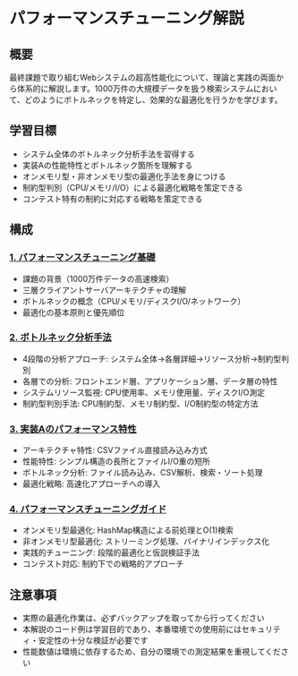 # パフォーマンスチューニング解説

## 概要

最終課題で取り組むWebシステムの超高性能化について、理論と実践の両面から体系的に解説します。1000万件の大規模データを扱う検索システムにおいて、どのようにボトルネックを特定し、効果的な最適化を行うかを学びます。

## 学習目標

- システム全体のボトルネック分析手法を習得する
- 実装Aの性能特性とボトルネック箇所を理解する
- オンメモリ型・非オンメモリ型の最適化手法を身につける
- 制約型判別（CPU/メモリ/I/O）による最適化戦略を策定できる
- コンテスト特有の制約に対応する戦略を策定できる

## 構成

### [1. パフォーマンスチューニング基礎](./01_fundamentals.md)
- 課題の背景（1000万件データの高速検索）
- 三層クライアントサーバアーキテクチャの理解
- ボトルネックの概念（CPU/メモリ/ディスクI/O/ネットワーク）
- 最適化の基本原則と優先順位

### [2. ボトルネック分析手法](./02_analysis_methods.md)
- 4段階の分析アプローチ: システム全体→各層詳細→リソース分析→制約型判別
- 各層での分析: フロントエンド層、アプリケーション層、データ層の特性
- システムリソース監視: CPU使用率、メモリ使用量、ディスクI/O測定
- 制約型判別手法: CPU制約型、メモリ制約型、I/O制約型の特定方法

### [3. 実装Aのパフォーマンス特性](./03_implementation_characteristics.md)
- アーキテクチャ特性: CSVファイル直接読み込み方式
- 性能特性: シンプル構造の長所とファイルI/O重の短所
- ボトルネック分析: ファイル読み込み、CSV解析、検索・ソート処理
- 最適化戦略: 高速化アプローチへの導入

### [4. パフォーマンスチューニングガイド](./04_performance_tuning.md)
- オンメモリ型最適化: HashMap構造による前処理とO(1)検索
- 非オンメモリ型最適化: ストリーミング処理、バイナリインデックス化
- 実践的チューニング: 段階的最適化と仮説検証手法
- コンテスト対応: 制約下での戦略的アプローチ

## 注意事項

- 実際の最適化作業は、必ずバックアップを取ってから行ってください
- 本解説のコード例は学習目的であり、本番環境での使用前にはセキュリティ・安定性の十分な検証が必要です
- 性能数値は環境に依存するため、自分の環境での測定結果を重視してください
